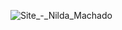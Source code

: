 ![Site_-_Nilda_Machado](https://user-images.githubusercontent.com/105943960/217055024-97ce550d-5980-4477-b300-c406d9e7a73c.png)
